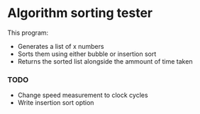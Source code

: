 # Algorithm sorting tester

This program:
- Generates a list of x numbers
- Sorts them using either bubble or insertion sort
- Returns the sorted list alongside the ammount of time taken

### TODO
- Change speed measurement to clock cycles
- Write insertion sort option